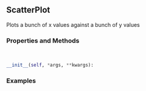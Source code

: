 ## <a id="McUtils.Plots.Plots.ScatterPlot">ScatterPlot</a>
Plots a bunch of x values against a bunch of y values

### Properties and Methods
<a id="McUtils.Plots.Plots.ScatterPlot.__init__">&nbsp;</a>
```python
__init__(self, *args, **kwargs): 
```

### Examples
